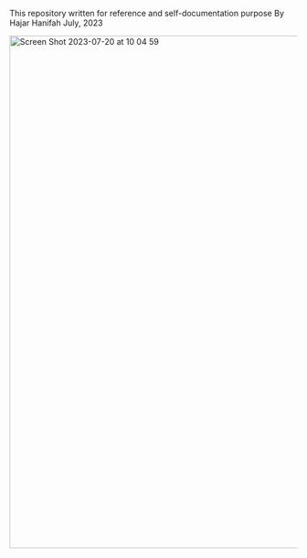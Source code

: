 This repository written for reference and self-documentation purpose
By Hajar Hanifah July, 2023

<img width="898" alt="Screen Shot 2023-07-20 at 10 04 59" src="https://github.com/Hajarhanifah/ibm-data-science/assets/4746119/b05d78ea-7f1e-43fb-8a02-ea428b725d36">

